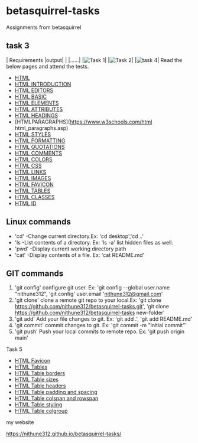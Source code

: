 # betasquirrel-tasks

Assignments from betasquirrel

## task 3

| Requirements |output|
| |......|
|![Task 1](images/task-1.webp)|
|![Task 2](images/task-2.webp)|
|![task 4]("images/task-4.png")|
Read the below pages and attend the tests.

- [HTML](https://www.w3schools.com/w3css/defaulT.asp)
- [HTML INTRODUCTION](https://www.w3schools.com/html/html_intro.asp)
- [HTML EDITORS](https://www.w3schools.com/html/html_editors.asp)
- [HTML BASIC](https://www.w3schools.com/html/html_basic.asp)
- [HTML ELEMENTS](https://www.w3schools.com/html/html_elements.asp)
- [HTML ATTRIBUTES](https://www.w3schools.com/html/html_attributes.asp)
- [HTML HEADINGS](https://www.w3schools.com/html/html_headings.asp)
- [HTMLPARAGRAPHS](https://www.w3schools.com/html html_paragraphs.asp)
- [HTML STYLES](https://www.w3schools.com/html/html_styles.asp)
- [HTML FORMATTING](https://www.w3schools.com/html/html_formatting.asp)
- [HTML QUOTATIONS](https://www.w3schools.com/html/html_quotation_elements.asp)
- [HTML COMMENTS](https://www.w3schools.com/html/html_comments.asp)
- [HTML COLORS](https://www.w3schools.com/html/html_colors.asp)
- [HTML CSS](https://www.w3schools.com/html/html_css.asp)
- [HTML LINKS](https://www.w3schools.com/html/html_links.asp)
- [HTML IMAGES](https://www.w3schools.com/html/html_images.asp)
- [HTML FAVICON](https://www.w3schools.com/html/html_favicon.asp)
- [HTML TABLES](https://www.w3schools.com/html/html_tables.asp)
- [HTML CLASSES](https://www.w3schools.com/html/html_classes.asp)
- [HTML ID](https://www.w3schools.com/html/html_id.asp)

## Linux commands

- 'cd' -Change current directory.Ex: 'cd desktop','cd ..'
- 'ls -List contents of a directory. Ex: 'ls -a' list hidden files as well.
- 'pwd' -Display current working directory path
- 'cat' -Display contents of a file. Ex: 'cat README.md'

## GIT commands

1. 'git config' configure git user. Ex: 'git config --global user.name "nithune312", 'git config' user.email 'nithune312@gmail.com'
2. 'git clone' clone a remote git repo to your local.Ex: 'git clone https://github.com/nithune312/betasquirrel-tasks.git', 'git clone https://github.com/nithune312/betasquirrel-tasks new-folder'
3. 'git add' Add your file changes to git. Ex: 'git add .', 'git add README.md'
4. 'git commit' commit changes to git. Ex: 'git commit -m "Initial commit"'
5. 'git push' Push your local commits to remote repo. Ex: 'git push origin main'

Task 5

- [HTML Favicon](https://www.w3schools.com/html/html_favicon.asp)
- [HTML Tables](https://www.w3schools.com/html/html_tables.asp)
- [HTML Table borders](https://www.w3schools.com/html/html_table_borders.asp)
- [HTML Table sizes](https://www.w3schools.com/html/html_table_sizes.asp)
- [HTML Table headers](https://www.w3schools.com/html/html_table_headers.asp)
- [HTML Table padding and spacing](https://www.w3schools.com/html/html_table_padding_spacing.asp)
- [HTML Table colspan and rowspan](https://www.w3schools.com/html/html_table_colspan_rowspan.asp)
- [HTML Table styling](https://www.w3schools.com/html/html_table_styling.asp)
- [HTML Table colgroup](https://www.w3schools.com/html/html_table_colgroup.asp)

my website

https://nithune312.github.io/betasquirrel-tasks/
